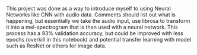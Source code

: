 This project was done as a way to introduce myself to using Neural Networks like CNN with audio data. Comments should list out what is happening, but essentially we take the audio input, use librosa to transform it into a mel-spectrogram that is then used with a neural network. This process has a 93% validation accuracy, but could be improved with less epochs (overkill in this notebook) and potential transfer learning with model such as ResNet or others for image data.
